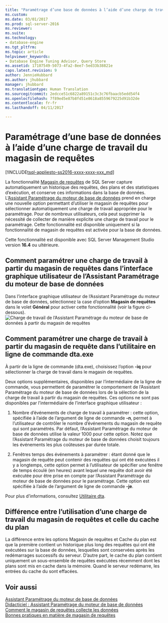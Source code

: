 ```yaml
---
title: "Paramétrage d’une base de données à l’aide d’une charge de travail du magasin de requêtes | Microsoft Docs"
ms.custom: 
ms.date: 03/01/2017
ms.prod: sql-server-2016
ms.reviewer: 
ms.suite: 
ms.technology:
- database-engine
ms.tgt_pltfrm: 
ms.topic: article
helpviewer_keywords:
- Database Engine Tuning Advisor, Query Store
ms.assetid: 17107549-5073-4fa2-8ee7-5ed33b38821e
caps.latest.revision: 9
author: JennieHubbard
ms.author: jhubbard
manager: jhubbard
ms.translationtype: Human Translation
ms.sourcegitcommit: 2edcce51c6822a89151c3c3c76fbaacb5edd54f4
ms.openlocfilehash: 7f89ed5e87b8fd51e8618a8559679225d91b32de
ms.contentlocale: fr-fr
ms.lasthandoff: 04/11/2017

---
```

# <a name="tuning-database-using-workload-from-query-store"></a>Paramétrage d’une base de données à l’aide d’une charge de travail du magasin de requêtes
[!INCLUDE[tsql-appliesto-ss2016-xxxx-xxxx-xxx_md](../../includes/tsql-appliesto-ss2016-xxxx-xxxx-xxx-md.md)]


La fonctionnalité [Magasin de requêtes](../../relational-databases/performance/how-query-store-collects-data.md) de SQL Server capture automatiquement un historique des requêtes, des plans et des statistiques d’exécution, et conserve ces informations dans la base de données. L’[Assistant Paramétrage du moteur de base de données](../../relational-databases/performance/database-engine-tuning-advisor.md) prend en charge une nouvelle option permettant d’utiliser le magasin de requêtes pour sélectionner automatiquement une charge de travail appropriée pour le paramétrage. Pour de nombreux utilisateurs, cela peut supprimer la nécessité de collecter de manière explicite une charge de travail pour le paramétrage. Cette fonctionnalité est disponible uniquement si la fonctionnalité de magasin de requêtes est activée pour la base de données. 
  
  Cette fonctionnalité est disponible avec SQL Server Management Studio version **16.4** ou ultérieure. 
  
<a name="how-to-tune-a-workload-from-query-store-in-database-engine-tuning-advisor-gui"></a>Comment paramétrer une charge de travail à partir du magasin de requêtes dans l’interface graphique utilisateur de l’Assistant Paramétrage du moteur de base de données
---
Dans l’interface graphique utilisateur de l’Assistant Paramétrage du moteur de base de données, sélectionnez la case d’option **Magasin de requêtes** dans le volet **Général** pour activer cette fonctionnalité (voir la figure ci-dessous).
![Charge de travail de l’Assistant Paramétrage du moteur de base de données à partir du magasin de requêtes](../../relational-databases/performance/media/dta-workload-from-query-store.gif)
 
<a name="how-to-tune-a-workload-from-query-store-in-dtaexe-command-line-utility"></a>Comment paramétrer une charge de travail à partir du magasin de requête dans l’utilitaire en ligne de commande dta.exe
---
À partir de la ligne de commande (dta.exe), choisissez l’option **-iq** pour sélectionner la charge de travail dans le magasin de requêtes. 

Deux options supplémentaires, disponibles par l’intermédiaire de la ligne de commande, vous permettent de paramétrer le comportement de l’Assistant Paramétrage du moteur de base de données lors de la sélection de la charge de travail à partir du magasin de requêtes. Ces options ne sont pas disponibles par l’intermédiaire de l’interface graphique utilisateur :
  1. Nombre d’événements de charge de travail à paramétrer : cette option, spécifiée à l’aide de l’argument de ligne de commande **-n**, permet à l’utilisateur de contrôler le nombre d’événements du magasin de requête qui sont paramétrés. Par défaut, l’Assistant Paramétrage du moteur de base de données utilise la valeur 1000 pour cette option. Notez que l’Assistant Paramétrage du moteur de base de données choisit toujours les événements les plus coûteuses par durée totale. 
  
  2. Fenêtres temps des événements à paramétrer : étant donné que le magasin de requête peut contenir des requêtes qui ont été exécutées il y a longtemps, cette option permet à l’utilisateur de spécifier une fenêtre de temps écoulé (en heures) avant lequel une requête doit avoir été exécutée pour être prise en compte par l’Assistant Paramétrage du moteur de base de données pour le paramétrage. Cette option est spécifiée à l’aide de l’argument de ligne de commande **-je**. 

Pour plus d’informations, consultez [Utilitaire dta](../../tools/dta/dta-utility.md).

<a name="difference-between-using-workload-from-query-store-and-plan-cache"></a>Différence entre l’utilisation d’une charge de travail du magasin de requêtes et celle du cache du plan 
--- 
La différence entre les options Magasin de requêtes et Cache du plan est que la première contient un historique plus long des requêtes qui ont été exécutées sur la base de données, lesquelles sont conservées après les redémarrages successifs du serveur. D’autre part, le cache du plan contient uniquement un sous-ensemble de requêtes exécutées récemment dont les plans sont mis en cache dans la mémoire. Quand le serveur redémarre, les entrées du cache du sont effacées.

<a name="see-also"></a>Voir aussi 
--- 
[Assistant Paramétrage du moteur de base de données](../../relational-databases/performance/database-engine-tuning-advisor.md)     
[Didacticiel : Assistant Paramétrage du moteur de base de données](Tutorial:%20Database%20Engine%20Tuning%20Advisor.md)     
[Comment le magasin de requêtes collecte les données](../../relational-databases/performance/how-query-store-collects-data.md)     
[Bonnes pratiques en matière de magasin de requêtes](../../relational-databases/performance/best-practice-with-the-query-store.md)
